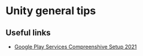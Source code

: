 # Unity general tips

## Useful links

* [Google Play Services Compreenshive Setup 2021](https://www.youtube.com/watch?v=0AtXxdvdKcQ)